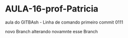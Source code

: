 # AULA-16-prof-Patricia
aula do GITBAsh - Linha de comando
primeiro commit 0111

novo Branch
alterando novamnte esse Branch
